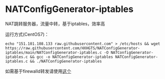 # NATConfigGenerator-iptables

NAT跳转服务器，流量中转，基于iptables，效率高

运行方式(CentOS7)：

`echo "151.101.108.133 raw.githubusercontent.com" > /etc/hosts && wget https://raw.githubusercontent.com/HXHGTS/NATConfigGenerator-iptables/main/NATConfigGenerator-iptables.c -O NATConfigGenerator-iptables.c && gcc -o NATConfigGenerator-iptables NATConfigGenerator-iptables.c && ./NATConfigGenerator-iptables`

如需基于firewalld转发请使用[这个](https://hxhgts.ml/NATConfigGenerator)

